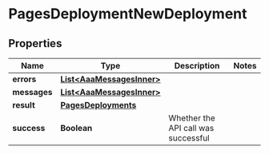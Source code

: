 

# PagesDeploymentNewDeployment


## Properties

| Name | Type | Description | Notes |
|------------ | ------------- | ------------- | -------------|
|**errors** | [**List&lt;AaaMessagesInner&gt;**](AaaMessagesInner.md) |  |  |
|**messages** | [**List&lt;AaaMessagesInner&gt;**](AaaMessagesInner.md) |  |  |
|**result** | [**PagesDeployments**](PagesDeployments.md) |  |  |
|**success** | **Boolean** | Whether the API call was successful |  |



